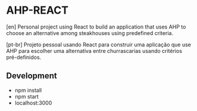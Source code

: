 # AHP-REACT

 [en]
Personal project using React to build an application that uses AHP to choose an alternative among steakhouses using predefined criteria.

 [pt-br]
Projeto pessoal usando React para construir uma aplicação que use AHP para escolher uma alternativa entre churrascarias usando critérios pré-definidos.

## Development
- npm install
- npm start
- localhost:3000
